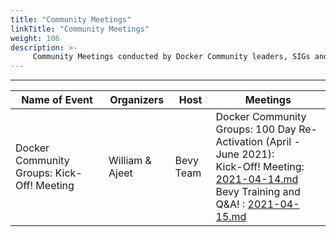 ```yaml
---
title: "Community Meetings"
linkTitle: "Community Meetings"
weight: 106
description: >-
     Community Meetings conducted by Docker Community leaders, SIGs and task forces 
---
```


---

| Name of Event    |  Organizers     |    Host | Meetings |
|-----------|-----------------|----------------|----------------|
| Docker Community Groups: Kick-Off! Meeting | William & Ajeet | Bevy Team | Docker Community Groups: 100 Day Re-Activation (April - June 2021):<br>  Kick-Off! Meeting: [2021-04-14.md](/docs/events/meetings/april/2021-04-14/)<br> Bevy Training and Q&A! : [2021-04-15.md](/docs/events/meetimgs/april//2021-04-15/) 


















